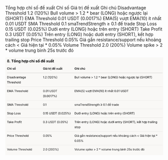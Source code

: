 Tổng hợp chỉ số đề xuất
Chỉ số	Giá trị đề xuất	Ghi chú
Disadvantage Threshold	1.2 (120%)	Bull volume > 1.2 * bear (LONG) hoặc ngược lại (SHORT)
EMA Threshold	0.01 USDT (0.0017%)	EMA(5) vượt EMA(10) ít nhất 0.01 USDT
SMA Threshold	0.1	smaTrendStrength ≥ 0.1 để trade
Stop Loss	0.15 USDT (0.025%)	Dưới entry (LONG) hoặc trên entry (SHORT)
Take Profit	0.3 USDT (0.05%)	Trên entry (LONG) hoặc dưới entry (SHORT), kết hợp trailing stop
Price Threshold	0.05%	Giá gần resistance/support nếu khoảng cách < Giá hiện tại * 0.05%
Volume Threshold	2.0 (200%)	Volume spike > 2 * volume trung bình 25s trước đó

![img.png](img.png)